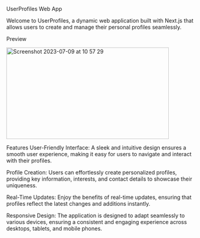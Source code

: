 UserProfiles Web App

Welcome to UserProfiles, a dynamic web application built with Next.js that allows users to create and manage their personal profiles seamlessly.

Preview


<img width="426" height="240" alt="Screenshot 2023-07-09 at 10 57 29" src="https://github.com/BruceWayneX/Web-Project-NextJs/blob/master/Untitled%20%E2%80%91%20Made%20with%20FlexClip.gif">


Features
User-Friendly Interface: A sleek and intuitive design ensures a smooth user experience, making it easy for users to navigate and interact with their profiles.

Profile Creation: Users can effortlessly create personalized profiles, providing key information, interests, and contact details to showcase their uniqueness.

Real-Time Updates: Enjoy the benefits of real-time updates, ensuring that profiles reflect the latest changes and additions instantly.

Responsive Design: The application is designed to adapt seamlessly to various devices, ensuring a consistent and engaging experience across desktops, tablets, and mobile phones.
